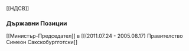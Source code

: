 [[НДСВ]]

### Държавни Позиции
[[Министър-Председател]] в [[(2011.07.24 - 2005.08.17) Правителство Симеон Сакскобургготски]]